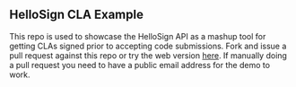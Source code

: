 HelloSign CLA Example
----------

This repo is used to showcase the HelloSign API as a mashup tool for getting CLAs signed prior to accepting code submissions. Fork and issue a pull request against this repo or try the web version [here](https://www.hellosign.com/api/githubExample). If manually doing a pull request you need to have a public email address for the demo to work.

